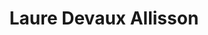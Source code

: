 ---
title: Laure Devaux Allisson
site: https://lauredevaux.ch/
description: Laure Devaux Allisson est pasteure dans les cantons de Berne et de Neuchâtel
tags:
    - blog
    - catéchèse
    - pasteur·e
cantons:
    - Berne
    - Neuchâtel
---